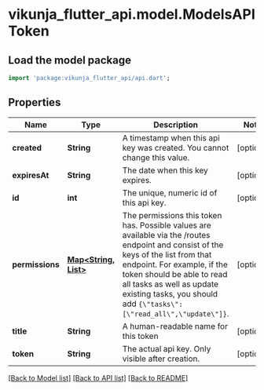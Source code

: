 # vikunja_flutter_api.model.ModelsAPIToken

## Load the model package
```dart
import 'package:vikunja_flutter_api/api.dart';
```

## Properties
Name | Type | Description | Notes
------------ | ------------- | ------------- | -------------
**created** | **String** | A timestamp when this api key was created. You cannot change this value. | [optional] 
**expiresAt** | **String** | The date when this key expires. | [optional] 
**id** | **int** | The unique, numeric id of this api key. | [optional] 
**permissions** | [**Map<String, List<String>>**](List.md) | The permissions this token has. Possible values are available via the /routes endpoint and consist of the keys of the list from that endpoint. For example, if the token should be able to read all tasks as well as update existing tasks, you should add `{\"tasks\":[\"read_all\",\"update\"]}`. | [optional] 
**title** | **String** | A human-readable name for this token | [optional] 
**token** | **String** | The actual api key. Only visible after creation. | [optional] 

[[Back to Model list]](../README.md#documentation-for-models) [[Back to API list]](../README.md#documentation-for-api-endpoints) [[Back to README]](../README.md)


